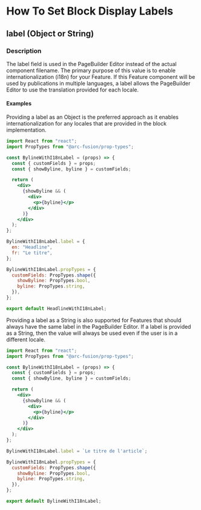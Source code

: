# How To Set Block Display Labels

## label (Object or String)

### Description

The label field is used in the PageBuilder Editor instead of the actual component filename. The primary purpose of this value is to enable internationalization (i18n) for your Feature. If this Feature component will be used by publications in multiple languages, a label allows the PageBuilder Editor to use the translation provided for each locale.

#### Examples

Providing a label as an Object is the preferred approach as it enables internationalization for any locales that are provided in the block implementation.

```jsx title="/blocks/custom-byline-block/features/custom-byline/default.jsx"
import React from "react";
import PropTypes from "@arc-fusion/prop-types";

const BylineWithI18nLabel = (props) => {
  const { customFields } = props;
  const { showByline, byline } = customFields;

  return (
    <div>
      {showByline && (
        <div>
          <p>{byline}</p>
        </div>
      )}
    </div>
  );
};

BylineWithI18nLabel.label = {
  en: "Headline",
  fr: "Le titre",
};

BylineWithI18nLabel.propTypes = {
  customFields: PropTypes.shape({
    showByline: PropTypes.bool,
    byline: PropTypes.string,
  }),
};

export default HeadlineWithI18nLabel;
```

Providing a label as a String is also supported for Features that should always have the same label in the PageBuilder Editor. If a label is provided as a String, then the value will always be used even if the user is in a different locale.

```jsx title="/blocks/custom-byline-block/features/custom-byline/default.jsx"
import React from "react";
import PropTypes from "@arc-fusion/prop-types";

const BylineWithI18nLabel = (props) => {
  const { customFields } = props;
  const { showByline, byline } = customFields;

  return (
    <div>
      {showByline && (
        <div>
          <p>{byline}</p>
        </div>
      )}
    </div>
  );
};

BylineWithI18nLabel.label = `Le titre de l'article`;

BylineWithI18nLabel.propTypes = {
  customFields: PropTypes.shape({
    showByline: PropTypes.bool,
    byline: PropTypes.string,
  }),
};

export default BylineWithI18nLabel;
```
